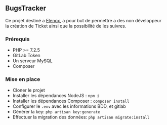 ## BugsTracker

Ce projet destiné a [Elenox](https://elenox.net), a pour but de permettre a des non développeur la création de Ticket ainsi que la possibilité de les suivres.

### Prérequis

- PHP >= 7.2.5
- GitLab Token
- Un serveur MySQL
- Composer

### Mise en place

- Cloner le projet
- Installer les dépendances NodeJS : `npm i`
- Installer les dépendances Composer : `composer install`
- Configurer le `.env` avec les informations BDD, et gitlab
- Générer la key: `php artisan key:generate`
- Effectuer la migration des données: `php artisan migrate:install`
